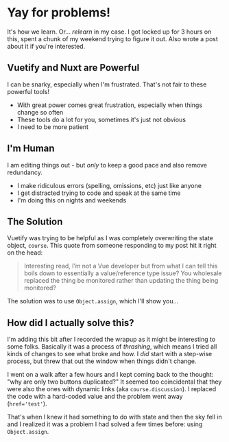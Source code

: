 # Yay for problems!
It's how we learn. Or... _relearn_ in my case. I got locked up for 3 hours on this, spent a chunk of my weekend trying to figure it out. Also wrote a post about it if you're interested.

## Vuetify and Nuxt are Powerful
I can be snarky, especially when I'm frustrated. That's not fair to these powerful tools!

 - With great power comes great frustration, especially when things change so often
 - These tools do a lot for you, sometimes it's just not obvious
 - I need to be more patient

## I'm Human
I am editing things out - but _only_ to keep a good pace and also remove redundancy.

 - I make ridiculous errors (spelling, omissions, etc) just like anyone
 - I get distracted trying to code and speak at the same time
 - I'm doing this on nights and weekends

## The Solution
Vuetify was trying to be helpful as I was completely overwriting the state object, `course`. This quote from someone responding to my post hit it right on the head:

> Interesting read, I’m not a Vue developer but from what I can tell this boils down to essentially a value/reference type issue? You wholesale replaced the thing be monitored rather than updating the thing being monitored? 

The solution was to use `Object.assign`, which I'll show you...

## How did I actually solve this?
I'm adding this bit after I recorded the wrapup as it might be interesting to some folks. Basically it was a process of _thrashing_, which means I tried all kinds of changes to see what broke and how. I _did_ start with a step-wise process, but threw that out the window when things didn't change.

I went on a walk after a few hours and I kept coming back to the thought: "why are only two buttons duplicated?" It seemed too coincidental that they were also the ones with dynamic links (aka `course.discussion`). I replaced the code with a hard-coded value and the problem went away (`href='test'`).

That's when I knew it had something to do with state and then the sky fell in and I realized it was a problem I had solved a few times before: using `Object.assign`.